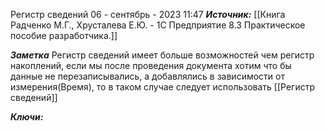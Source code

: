 
Регистр сведений
 06 - сентябрь - 2023  11:47 
***Источник:*** [[Книга Радченко М.Г., Хрусталева Е.Ю. - 1С Предприятие 8.3 Практическое пособие разработчика.]]

***Заметка*** 
	Регистр сведений имеет больше возможностей чем регистр накоплений, если мы после проведения документа хотим что бы данные не перезаписывались, а добавлялись в зависимости от измерения(Время), то в таком случае следует использовать [[Регистр сведений]]

***Ключи:*** 